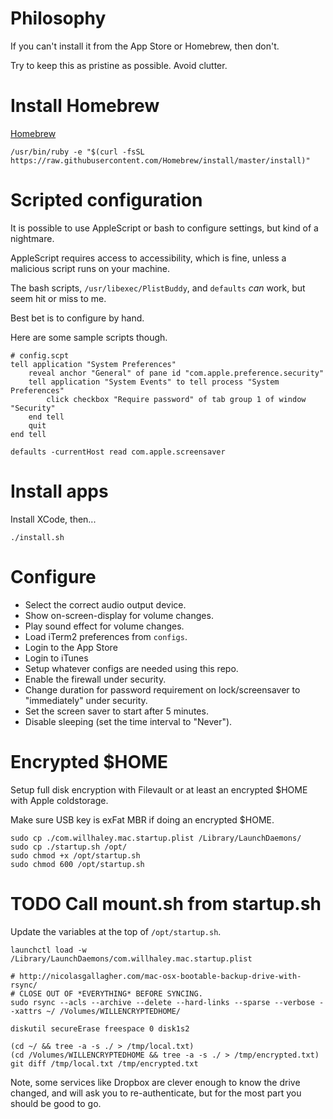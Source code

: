# Philosophy

If you can't install it from the App Store or Homebrew, then don't.

Try to keep this as pristine as possible. Avoid clutter.

# Install Homebrew

[Homebrew](http://brew.sh/)

```
/usr/bin/ruby -e "$(curl -fsSL https://raw.githubusercontent.com/Homebrew/install/master/install)"
```

# Scripted configuration

It is possible to use AppleScript or bash to configure settings, but kind of a nightmare.

AppleScript requires access to accessibility, which is fine, unless a malicious script runs on your machine.

The bash scripts, `/usr/libexec/PlistBuddy`, and `defaults` _can_ work, but seem hit or miss to me.

Best bet is to configure by hand.

Here are some sample scripts though.

```
# config.scpt
tell application "System Preferences"
	reveal anchor "General" of pane id "com.apple.preference.security"
	tell application "System Events" to tell process "System Preferences"
		click checkbox "Require password" of tab group 1 of window "Security"
	end tell
	quit
end tell
```

```
defaults -currentHost read com.apple.screensaver
```

# Install apps

Install XCode, then...

```
./install.sh
```

# Configure
  
* Select the correct audio output device.
* Show on-screen-display for volume changes.
* Play sound effect for volume changes.
* Load iTerm2 preferences from `configs`. 
* Login to the App Store
* Login to iTunes
* Setup whatever configs are needed using this repo.
* Enable the firewall under security.
* Change duration for password requirement on lock/screensaver to "immediately" under security.
* Set the screen saver to start after 5 minutes.
* Disable sleeping (set the time interval to "Never").

# Encrypted $HOME

Setup full disk encryption with Filevault or at least an encrypted $HOME with Apple coldstorage.

Make sure USB key is exFat MBR if doing an encrypted $HOME.

```
sudo cp ./com.willhaley.mac.startup.plist /Library/LaunchDaemons/
sudo cp ./startup.sh /opt/
sudo chmod +x /opt/startup.sh
sudo chmod 600 /opt/startup.sh
```

# TODO Call mount.sh from startup.sh

Update the variables at the top of `/opt/startup.sh`.

```
launchctl load -w /Library/LaunchDaemons/com.willhaley.mac.startup.plist
```

```
# http://nicolasgallagher.com/mac-osx-bootable-backup-drive-with-rsync/
# CLOSE OUT OF *EVERYTHING* BEFORE SYNCING.
sudo rsync --acls --archive --delete --hard-links --sparse --verbose --xattrs ~/ /Volumes/WILLENCRYPTEDHOME/
```

```
diskutil secureErase freespace 0 disk1s2
```

```
(cd ~/ && tree -a -s ./ > /tmp/local.txt)
(cd /Volumes/WILLENCRYPTEDHOME && tree -a -s ./ > /tmp/encrypted.txt)
git diff /tmp/local.txt /tmp/encrypted.txt
```

Note, some services like Dropbox are clever enough to know the drive changed, and will ask you to re-authenticate, but for the most part you should be good to go.

